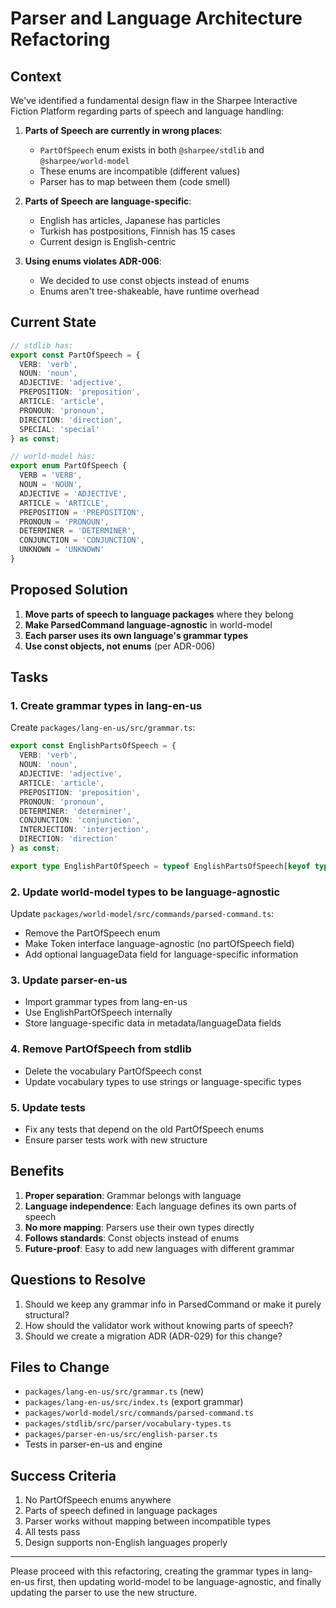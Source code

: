 # Parser and Language Architecture Refactoring

## Context

We've identified a fundamental design flaw in the Sharpee Interactive Fiction Platform regarding parts of speech and language handling:

1. **Parts of Speech are currently in wrong places**: 
   - `PartOfSpeech` enum exists in both `@sharpee/stdlib` and `@sharpee/world-model`
   - These enums are incompatible (different values)
   - Parser has to map between them (code smell)

2. **Parts of Speech are language-specific**:
   - English has articles, Japanese has particles
   - Turkish has postpositions, Finnish has 15 cases
   - Current design is English-centric

3. **Using enums violates ADR-006**:
   - We decided to use const objects instead of enums
   - Enums aren't tree-shakeable, have runtime overhead

## Current State

```typescript
// stdlib has:
export const PartOfSpeech = {
  VERB: 'verb',
  NOUN: 'noun',
  ADJECTIVE: 'adjective',
  PREPOSITION: 'preposition',
  ARTICLE: 'article',
  PRONOUN: 'pronoun',
  DIRECTION: 'direction',
  SPECIAL: 'special'
} as const;

// world-model has:
export enum PartOfSpeech {
  VERB = 'VERB',
  NOUN = 'NOUN',
  ADJECTIVE = 'ADJECTIVE',
  ARTICLE = 'ARTICLE',
  PREPOSITION = 'PREPOSITION',
  PRONOUN = 'PRONOUN',
  DETERMINER = 'DETERMINER',
  CONJUNCTION = 'CONJUNCTION',
  UNKNOWN = 'UNKNOWN'
}
```

## Proposed Solution

1. **Move parts of speech to language packages** where they belong
2. **Make ParsedCommand language-agnostic** in world-model
3. **Each parser uses its own language's grammar types**
4. **Use const objects, not enums** (per ADR-006)

## Tasks

### 1. Create grammar types in lang-en-us

Create `packages/lang-en-us/src/grammar.ts`:
```typescript
export const EnglishPartsOfSpeech = {
  VERB: 'verb',
  NOUN: 'noun',
  ADJECTIVE: 'adjective',
  ARTICLE: 'article',
  PREPOSITION: 'preposition',
  PRONOUN: 'pronoun',
  DETERMINER: 'determiner',
  CONJUNCTION: 'conjunction',
  INTERJECTION: 'interjection',
  DIRECTION: 'direction'
} as const;

export type EnglishPartOfSpeech = typeof EnglishPartsOfSpeech[keyof typeof EnglishPartsOfSpeech];
```

### 2. Update world-model types to be language-agnostic

Update `packages/world-model/src/commands/parsed-command.ts`:
- Remove the PartOfSpeech enum
- Make Token interface language-agnostic (no partOfSpeech field)
- Add optional languageData field for language-specific information

### 3. Update parser-en-us

- Import grammar types from lang-en-us
- Use EnglishPartOfSpeech internally
- Store language-specific data in metadata/languageData fields

### 4. Remove PartOfSpeech from stdlib

- Delete the vocabulary PartOfSpeech const
- Update vocabulary types to use strings or language-specific types

### 5. Update tests

- Fix any tests that depend on the old PartOfSpeech enums
- Ensure parser tests work with new structure

## Benefits

1. **Proper separation**: Grammar belongs with language
2. **Language independence**: Each language defines its own parts of speech
3. **No more mapping**: Parsers use their own types directly
4. **Follows standards**: Const objects instead of enums
5. **Future-proof**: Easy to add new languages with different grammar

## Questions to Resolve

1. Should we keep any grammar info in ParsedCommand or make it purely structural?
2. How should the validator work without knowing parts of speech?
3. Should we create a migration ADR (ADR-029) for this change?

## Files to Change

- `packages/lang-en-us/src/grammar.ts` (new)
- `packages/lang-en-us/src/index.ts` (export grammar)
- `packages/world-model/src/commands/parsed-command.ts`
- `packages/stdlib/src/parser/vocabulary-types.ts`
- `packages/parser-en-us/src/english-parser.ts`
- Tests in parser-en-us and engine

## Success Criteria

1. No PartOfSpeech enums anywhere
2. Parts of speech defined in language packages
3. Parser works without mapping between incompatible types
4. All tests pass
5. Design supports non-English languages properly

---

Please proceed with this refactoring, creating the grammar types in lang-en-us first, then updating world-model to be language-agnostic, and finally updating the parser to use the new structure.
